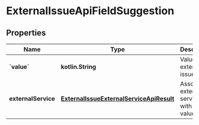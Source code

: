 
# ExternalIssueApiFieldSuggestion

## Properties
| Name | Type | Description | Notes |
| ------------ | ------------- | ------------- | ------------- |
| **&#x60;value&#x60;** | **kotlin.String** | Value of the external issue field |  |
| **externalService** | [**ExternalIssueExternalServiceApiResult**](ExternalIssueExternalServiceApiResult.md) | Associated external service with this value |  |



